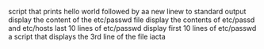  script that prints hello world followed by aa new linew to standard output
display the content of the etc/passwd file
display the contents of etc/passd and etc/hosts
last 10 lines of etc/passwd
display first 10 lines of etc/passwd
a script that displays the 3rd line of the file iacta

